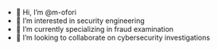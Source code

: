 - 👋 Hi, I’m @m-ofori
- 👀 I’m interested in security engineering
- 🌱 I’m currently specializing in fraud examination
- 💞️ I’m looking to collaborate on cybersecurity investigations
 

<!---
m-ofori/m-ofori is a ✨ special ✨ repository because its `README.md` (this file) appears on your GitHub profile.
You can click the Preview link to take a look at your changes.
--->
